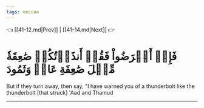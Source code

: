 ```yaml
---
tags: meccan
---
```


👈 [[41-12.md|Prev]] | [[41-14.md|Next]] 👉

# فَإِنۡ أَعۡرَضُواْ فَقُلۡ أَنذَرۡتُكُمۡ صَٰعِقَةٗ مِّثۡلَ صَٰعِقَةِ عَادٖ وَثَمُودَ

But if they turn away, then say, "I have warned you of a thunderbolt like the thunderbolt [that struck] 'Aad and Thamud

---

